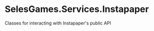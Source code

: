 SelesGames.Services.Instapaper
==============================

Classes for interacting with Instapaper's public API
